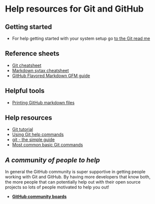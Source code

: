 # Help resources for Git and GitHub

## Getting started

* For help getting started with your system setup go [to the Git read me](Git-ReadMe.md)

## Reference sheets
* [Git cheatsheet](http://www.git-tower.com/blog/git-cheat-sheet/)
* [Markdown sytax cheatsheet](http://stationinthemetro.com/wp-content/uploads/2013/04/Markdown_Cheat_Sheet_v1-1.pdf)
* [GitHub Flavored Markdown GFM guide](https://help.github.com/articles/github-flavored-markdown/)

## Helpful tools
* [Printing GitHub markdown files](https://gitprint.com/)

## Help resources
* [Git tutorial](https://git-scm.com/docs/gittutorial)
* [Using Git help commands](https://git-scm.com/book/en/v2/Getting-Started-Getting-Help)
* [git - the simple guide](https://rogerdudler.github.io/git-guide/)
* [Most common basic Git commands](https://confluence.atlassian.com/bitbucketserver/basic-git-commands-776639767.html)

## **_A community of people to help_**
In general the GitHub community is super supportive in getting people working with Git and GitHub.  By having more developers that know both, the more people that can potentially help out with their open source projects so lots of people motivated to help you out!
* **[GitHub community boards](https://github.community/)**